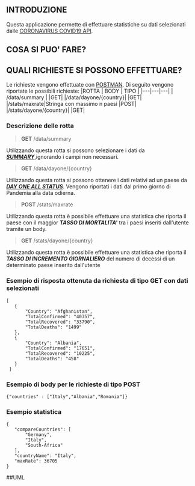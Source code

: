 ## INTRODUZIONE
Questa applicazione  permette di effettuare statistiche su dati  selezionati dalle [CORONAVIRUS COVID19 API](https://documenter.getpostman.com/view/10808728/SzS8rjbc#00030720-fae3-4c72-8aea-ad01ba17adf8).

## COSA SI PUO' FARE?
## QUALI RICHIESTE SI POSSONO EFFETTUARE?
Le richieste vengono effettuate con [POSTMAN](https://www.postman.com/).
Di seguito vengono riportate le possibili richieste:
|ROTTA | BODY | TIPO | 
|---|---|---|
| /data/summary | |GET|
|/data/dayone/{country}| |GET|
|/stats/maxrate|Stringa con massimo n paesi |POST|
|/stats/dayone/{country}| |GET|

 ### Descrizione delle rotta
 
 > **GET** /data/summary
 
 Utilizzando questa rotta si possono selezionare i dati da [***SUMMARY***](https://documenter.getpostman.com/view/10808728/SzS8rjbc#00030720-fae3-4c72-8aea-ad01ba17adf8),ignorando i campi non necessari.
 
 > **GET** /data/dayone/{country}
 
 Utilizzando questa rotta si possono ottenere i dati relativi ad un paese da [***DAY ONE ALL STATUS***](https://documenter.getpostman.com/view/10808728/SzS8rjbc#d0ca988a-ac5f-4d30-ab64-b188e45149e4).
 Vengono riportati i dati dal primo giorno di Pandemia alla data odierna.
 
 > **POST** /stats/maxrate
 
 Utilizzando questa rotta è possibile effettuare una statistica che riporta il paese con il maggior ***TASSO DI MORTALITA'*** tra i paesi inseriti dall'utente tramite un body.
 
 > **GET** /stats/dayone/{country}
 
 Utilizzando questa rotta è possibile effettuare una statistica che riporta il ***TASSO DI INCREMENTO GIORNALIERO*** del numero di decessi di un determinato paese inserito dall'utente
 
 
 ### Esempio di risposta ottenuta da richiesta di tipo GET con dati selezionati
 ```
 [
    {
        "Country": "Afghanistan",
        "TotalConfirmed": "40357",
        "TotalRecovered": "33790",
        "TotalDeaths": "1499"
    },
    {
        "Country": "Albania",
        "TotalConfirmed": "17651",
        "TotalRecovered": "10225",
        "TotalDeaths": "458"
    }
  ]
 ```
 ### Esempio di body per le richieste di tipo POST
 ```
 {"countries" : ["Italy","Albania","Romania"]}
 ```
 ### Esempio statistica
 ```
 {
    "compareCountries": [
        "Germany",
        "Italy",
        "South-Africa"
    ],
    "countryName": "Italy",
    "maxRate": 36705
}
 ```
 ##UML
